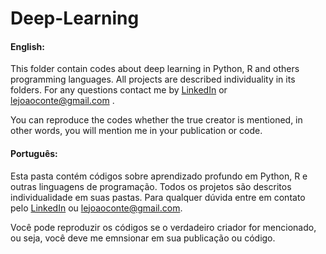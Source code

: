 # Deep-Learning

#### English:
<p>
  This folder contain codes about deep learning in Python, R and others programming languages.
  All projects are described individuality in its folders. For any questions contact me by 
  <a href="https://www.linkedin.com/in/lejoaoconte/" target="_blank">LinkedIn</a> or
  <a href="mailto:lejoaoconte@gmail.com">lejoaoconte@gmail.com</a>
.</p>

<p>
  You can reproduce the codes whether the true creator is mentioned, in other words, you will
  mention me in your publication or code.
</p>

#### Português:
<p>
  Esta pasta contém códigos sobre aprendizado profundo em Python, R e outras
  linguagens de programação. Todos os projetos são descritos individualidade
  em suas pastas. Para qualquer dúvida entre em contato pelo
  <a href="https://www.linkedin.com/in/lejoaoconte/" target="_blank">LinkedIn</a>
  ou <a href="mailto:lejoaoconte@gmail.com"> lejoaoconte@gmail.com</a>.
</p>

<p>
  Você pode reproduzir os códigos se o verdadeiro criador for mencionado, ou
  seja, você deve me emnsionar em sua publicação ou código.
</p>
